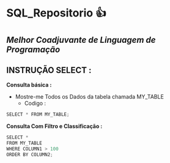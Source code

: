 # SQL_Repositorio 👍
## *Melhor Coadjuvante de Linguagem de Programação*

## INSTRUÇÃO SELECT :

**Consulta básica :**
- Mostre-me Todos os Dados da tabela chamada MY_TABLE
  - Codigo :

 ```javascript
SELECT * FROM MY_TABLE;
```

**Consulta Com Filtro e Classificação :**

 ```javascript
SELECT *
FROM MY_TABLE
WHERE COLUMN1 > 100
ORDER BY COLUMN2;
```

